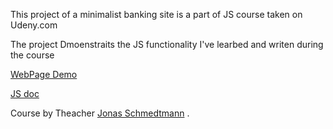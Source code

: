 This project of a minimalist banking site is a part of JS course taken on Udeny.com

The project Dmoenstraits the JS functionality I've learbed and writen during the course

[WebPage Demo](https://benyossef27.github.io/bank-project/)

[JS doc](https://github.com/benyossef27/bank-project/blob/main/src/script.js)

Course by Theacher [Jonas Schmedtmann](https://codingheroes.io/)
.
